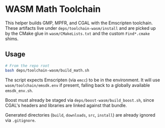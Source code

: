 # WASM Math Toolchain

This helper builds GMP, MPFR, and CGAL with the Emscripten toolchain. These
artifacts live under `deps/toolchain-wasm/install` and are picked up by the
CMake glue in `wasm/CMakeLists.txt` and the custom `Find*.cmake` shims.

## Usage

```bash
# From the repo root
bash deps/toolchain-wasm/build_math.sh
```

The script expects Emscripten (via `emcc`) to be in the environment. It will use
`wasm/toolchain/emsdk.env` if present, falling back to a globally available
`emsdk_env.sh`.

Boost must already be staged via `deps/boost-wasm/build_boost.sh`, since CGAL's
headers and libraries are linked against that bundle.

Generated directories (`build`, `downloads`, `src`, `install`) are already
ignored via `.gitignore`.
